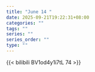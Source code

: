 ```yaml
---
title: "June 14 "
date: 2025-09-21T19:22:31+08:00
categories: ""
tags: ""
series: ""
series_order: ""
type: ""
---
```



{{< bilibili BV1od4y1i7tL 74 >}}

